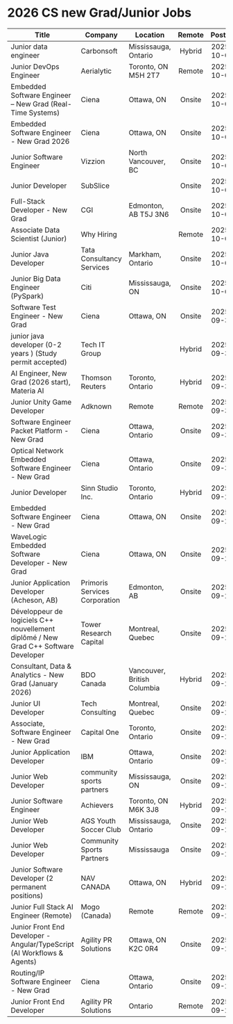# 2026 CS new Grad/Junior Jobs

| Title | Company | Location | Remote | Posted | Apply |
|---|---|---|:--:|:--:|:---:|
| Junior data engineer <!--id:566144539--> | Carbonsoft | Mississauga, Ontario | Hybrid | 2025-10-04 | [Apply](https://ca.linkedin.com/jobs/view/junior-data-engineer-at-carbonsoft-4309135742) |
| Junior DevOps Engineer <!--id:565939213--> | Aerialytic | Toronto, ON M5H 2T7 | Remote | 2025-10-03 | [Apply](http://ca.indeed.com/job/junior-devops-engineer-d89e3631f827b757) |
| Embedded Software Engineer – New Grad (Real-Time Systems) <!--id:565953454--> | Ciena | Ottawa, ON | Onsite | 2025-10-03 | [Apply](https://ciena.wd5.myworkdayjobs.com/en-US/Careers/job/Ottawa/Embedded-Software-Engineer---New-Grad--Real-Time-Systems-_R029145) |
| Embedded Software Engineer - New Grad 2026 <!--id:565953455--> | Ciena | Ottawa, ON | Onsite | 2025-10-03 | [Apply](https://ciena.wd5.myworkdayjobs.com/en-US/Careers/job/Ottawa/Embedded-Software-Engineer---New-Grad-2026_R029165) |
| Junior Software Engineer <!--id:565980051--> | Vizzion | North Vancouver, BC | Onsite | 2025-10-03 | [Apply](https://www.vizzion.com/careers.html) |
| Junior Developer <!--id:565537643--> | SubSlice |  | Onsite | 2025-10-02 | [Apply](https://ca.linkedin.com/jobs/view/junior-developer-at-subslice-4308267975) |
| Full-Stack Developer - New Grad <!--id:565220758--> | CGI | Edmonton, AB T5J 3N6 | Onsite | 2025-10-01 | [Apply](https://indeed.njoyn.com/corp/xweb/XWeb.asp?BRID=1238907&JobID=J1025-0141&clid=21001&page=jobdetails&sbdid=936) |
| Associate Data Scientist (Junior) <!--id:565019028--> | Why Hiring |  | Remote | 2025-10-01 | [Apply](https://ca.linkedin.com/jobs/view/associate-data-scientist-junior-at-why-hiring-4306191687) |
| Junior Java Developer <!--id:564984060--> | Tata Consultancy Services | Markham, Ontario | Onsite | 2025-10-01 | [Apply](https://ca.linkedin.com/jobs/view/junior-java-developer-at-tata-consultancy-services-4307385493) |
| Junior Big Data Engineer (PySpark) <!--id:565311411--> | Citi | Mississauga, ON | Onsite | 2025-10-01 | [Apply](https://jobs.citi.com/job/mississauga/junior-big-data-engineer-pyspark/287/86783365248) |
| Software Test Engineer - New Grad <!--id:564857374--> | Ciena | Ottawa, ON | Onsite | 2025-09-30 | [Apply](https://ciena.wd5.myworkdayjobs.com/en-US/Careers/job/Ottawa/Software-Test-Engineer---New-Grad_R029125) |
| junior java developer (0-2 years )  (Study permit accepted) <!--id:564804057--> | Tech IT Group |  | Hybrid | 2025-09-30 | [Apply](https://ca.linkedin.com/jobs/view/junior-java-developer-0-2-years-study-permit-accepted-at-tech-it-group-4307067378) |
| AI Engineer, New Grad (2026 start), Materia AI <!--id:564604964--> | Thomson Reuters | Toronto, Ontario | Hybrid | 2025-09-30 | [Apply](https://careers.thomsonreuters.com/us/en/job/THTTRUUSJREQ194296EXTERNALENUS/AI-Engineer-New-Grad-2026-start-Materia-AI?utm_medium=phenom-feeds&utm_source=linkedin) |
| Junior Unity Game Developer <!--id:564786360--> | Adknown | Remote | Remote | 2025-09-30 | [Apply](http://ca.indeed.com/job/junior-unity-game-developer-1bf80a4489f99cc1) |
| Software Engineer Packet Platform - New Grad <!--id:564776883--> | Ciena | Ottawa, Ontario | Onsite | 2025-09-30 | [Apply](https://ciena.wd5.myworkdayjobs.com/en-US/Careers/job/Ottawa/Software-Engineer-Packet-Platform---New-Grad_R029126-1?source=LinkedIn+Job+Advertisement) |
| Optical Network Embedded Software Engineer - New Grad <!--id:564873372--> | Ciena | Ottawa, Ontario | Onsite | 2025-09-30 | [Apply](https://ciena.wd5.myworkdayjobs.com/en-US/Careers/job/Ottawa/Optical-Network-Embedded-Software-Engineer---New-Grad_R028715?source=LinkedIn+Job+Advertisement) |
| Junior Developer <!--id:564478250--> | Sinn Studio Inc. | Toronto, Ontario | Hybrid | 2025-09-29 | [Apply](https://ca.linkedin.com/jobs/view/junior-developer-at-sinn-studio-inc-4306650428) |
| Embedded Software Engineer - New Grad <!--id:564504686--> | Ciena | Ottawa, ON | Onsite | 2025-09-29 | [Apply](https://ciena.wd5.myworkdayjobs.com/en-US/Careers/job/Ottawa/Embedded-Software-Engineer---New-Grad_R029075) |
| WaveLogic Embedded Software Developer - New Grad <!--id:564505085--> | Ciena | Ottawa, ON | Onsite | 2025-09-29 | [Apply](https://ciena.wd5.myworkdayjobs.com/en-US/Careers/job/Ottawa/WaveLogic-Embedded-Software-Developer---New-Grad_R029098) |
| Junior Application Developer (Acheson, AB) <!--id:564478496--> | Primoris Services Corporation | Edmonton, AB | Onsite | 2025-09-29 | [Apply](https://recruiting2.ultipro.com/PRI1028PSC/JobBoard/2cc30ce7-4528-420e-a2e4-246118029e8e/OpportunityDetail?opportunityId=50e2bae1-ea61-4b1e-b101-6f2dfaa1d5d4&postingId=cdefabfd-d9f7-4ab3-a9fd-eb7b486598f3) |
| Développeur de logiciels C++ nouvellement diplômé / New Grad C++ Software Developer <!--id:564388731--> | Tower Research Capital | Montreal, Quebec | Onsite | 2025-09-29 | [Apply](https://app.greenhouse.io/embed/job_app?gh_src=be8ebc4b1&source=LinkedIn&token=6855851) |
| Consultant, Data & Analytics - New Grad (January 2026) <!--id:564069041--> | BDO Canada | Vancouver, British Columbia | Hybrid | 2025-09-27 | [Apply](https://bdo.wd3.myworkdayjobs.com/en-US/BDO/job/Vancouver/Consultant--Data---Analytics---New-Grad--January-2026-_JR5110?source=LinkedIn) |
| Junior UI Developer <!--id:564150355--> | Tech Consulting | Montreal, Quebec | Onsite | 2025-09-27 | [Apply](https://ca.linkedin.com/jobs/view/junior-ui-developer-at-tech-consulting-4306045672) |
| Associate, Software Engineer - New Grad <!--id:564114171--> | Capital One | Toronto, Ontario | Onsite | 2025-09-27 | [Apply](https://dsp.prng.co/h81Vo9b) |
| Junior Application Developer <!--id:564096945--> | IBM | Ottawa, Ontario | Onsite | 2025-09-27 | [Apply](https://ibmglobal.avature.net/en_US/careers/JobDetail?jobId=42012&source=SN_LinkedIn) |
| Junior Web Developer <!--id:563886169--> | community sports partners | Mississauga, ON | Onsite | 2025-09-26 | [Apply](https://apply.workable.com/j/7C98999496) |
| Junior Software Engineer <!--id:564017813--> | Achievers | Toronto, ON M6K 3J8 | Hybrid | 2025-09-26 | [Apply](https://jobs.lever.co/achievers/499e615a-385e-49bd-9f47-f0557cee8c24?lever-source=Indeed) |
| Junior Web Developer <!--id:563843315--> | AGS Youth Soccer Club | Mississauga, Ontario | Onsite | 2025-09-26 | [Apply](https://ca.linkedin.com/jobs/view/junior-web-developer-at-ags-youth-soccer-club-4305724331) |
| Junior Web Developer <!--id:563841425--> | Community Sports Partners | Mississauga | Onsite | 2025-09-26 | [Apply](https://jobs.workable.com/view/g3RYkrACMnqNtzUivEf1Mv/junior-web-developer-in-mississauga-at-community-sports-partners) |
| Junior Software Developer (2 permanent positions) <!--id:563454661--> | NAV CANADA | Ottawa, ON | Hybrid | 2025-09-25 | [Apply](https://navcanada.wd10.myworkdayjobs.com/en-US/NAV_Careers/job/Ottawa/Junior-Software-Developer--2-permanent-positions-_JR-7239) |
| Junior Full Stack AI Engineer (Remote) <!--id:563302478--> | Mogo (Canada) | Remote | Remote | 2025-09-24 | [Apply](https://mogo.applytojob.com/apply/p47PbutXED/Junior-Full-Stack-AI-Engineer-Remote?source=INDE&~=) |
| Junior Front End Developer - Angular/TypeScript (AI Workflows & Agents) <!--id:563457701--> | Agility PR Solutions | Ottawa, ON K2C 0R4 | Onsite | 2025-09-24 | [Apply](https://ats.rippling.com/agilitypr/jobs/8a26f93a-4fe7-4b6c-9fe1-1ecbbfc5e9b1?jobSite=Indeed) |
| Routing/IP Software Engineer - New Grad <!--id:563166441--> | Ciena | Ottawa, Ontario | Onsite | 2025-09-24 | [Apply](https://ciena.wd5.myworkdayjobs.com/en-US/Careers/job/Ottawa/Routing-IP-Software-Engineer---New-Grad_R029033?source=LinkedIn+Job+Advertisement) |
| Junior Front End Developer <!--id:563158193--> | Agility PR Solutions | Ontario | Remote | 2025-09-24 | [Apply](https://ats.rippling.com/agilitypr/jobs/8a26f93a-4fe7-4b6c-9fe1-1ecbbfc5e9b1?jobSite=Indeed) |


